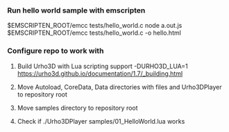 ### Run hello world sample with emscripten

$EMSCRIPTEN_ROOT/emcc tests/hello_world.c
node a.out.js
$EMSCRIPTEN_ROOT/emcc tests/hello_world.c -o hello.html


### Configure repo to work with
1. Build Urho3D with Lua scripting support -DURHO3D_LUA=1
https://urho3d.github.io/documentation/1.7/_building.html

2. Move Autoload, CoreData, Data directories with files and Urho3DPlayer to repository root

3. Move samples directory to repository root

4. Check if ./Urho3DPlayer samples/01_HelloWorld.lua works
